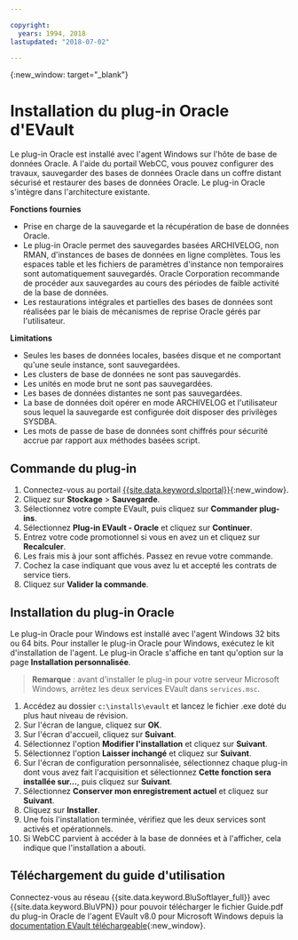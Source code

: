 ```yaml
---

copyright:
  years: 1994, 2018
lastupdated: "2018-07-02"

---
```

{:new_window: target="_blank"}

# Installation du plug-in Oracle d'EVault

Le plug-in Oracle est installé avec l'agent Windows sur l'hôte de base de données Oracle. A l'aide du portail WebCC, vous pouvez configurer des travaux, sauvegarder des bases de données Oracle dans un coffre distant sécurisé et restaurer des bases de données Oracle. Le plug-in Oracle s'intègre dans l'architecture existante.

**Fonctions fournies**

- Prise en charge de la sauvegarde et la récupération de base de données Oracle.
- Le plug-in Oracle permet des sauvegardes basées ARCHIVELOG, non RMAN, d'instances de bases de données en ligne complètes. Tous les espaces table et les fichiers de paramètres d'instance non temporaires sont automatiquement sauvegardés. Oracle Corporation recommande de procéder aux sauvegardes au cours des périodes de faible activité de la base de données.
- Les restaurations intégrales et partielles des bases de données sont réalisées par le biais de mécanismes de reprise Oracle gérés par l'utilisateur.

**Limitations**
- Seules les bases de données locales, basées disque et ne comportant qu'une seule instance, sont sauvegardées.
- Les clusters de base de données ne sont pas sauvegardés.
- Les unités en mode brut ne sont pas sauvegardées.
- Les bases de données distantes ne sont pas sauvegardées.
- La base de données doit opérer en mode ARCHIVELOG et l'utilisateur sous lequel la sauvegarde est configurée doit disposer des privilèges SYSDBA.
- Les mots de passe de base de données sont chiffrés pour sécurité accrue par rapport aux méthodes basées script.

## Commande du plug-in

1. Connectez-vous au portail [{{site.data.keyword.slportal}}](https://control.softlayer.com/){:new_window}.
2. Cliquez sur **Stockage** > **Sauvegarde**.
3. Sélectionnez votre compte EVault, puis cliquez sur **Commander plug-ins**.
4. Sélectionnez **Plug-in EVault - Oracle** et cliquez sur **Continuer**.
5. Entrez votre code promotionnel si vous en avez un et cliquez sur **Recalculer**.
6. Les frais mis à jour sont affichés. Passez en revue votre commande.
7. Cochez la case indiquant que vous avez lu et accepté les contrats de service tiers. 
8. Cliquez sur **Valider la commande**.

## Installation du plug-in Oracle

Le plug-in Oracle pour Windows est installé avec l'agent Windows 32 bits ou 64 bits. Pour installer le plug-in Oracle pour Windows, exécutez le kit d'installation de l'agent. Le plug-in Oracle s'affiche en tant qu'option sur la page **Installation personnalisée**. 

>**Remarque** : avant d'installer le plug-in pour votre serveur Microsoft Windows, arrêtez les deux services EVault dans `services.msc`.  

1. Accédez au dossier `c:\installs\evault` et lancez le fichier .exe doté du plus haut niveau de révision.
2. Sur l'écran de langue, cliquez sur **OK**.
3. Sur l'écran d'accueil, cliquez sur **Suivant**.
4. Sélectionnez l'option **Modifier l'installation** et cliquez sur **Suivant**.
5. Sélectionnez l'option **Laisser inchangé** et cliquez sur **Suivant**.
6. Sur l'écran de configuration personnalisée, sélectionnez chaque plug-in dont vous avez fait l'acquisition et sélectionnez **Cette fonction sera installée sur...**, puis cliquez sur **Suivant**.
7. Sélectionnez **Conserver mon enregistrement actuel** et cliquez sur **Suivant**.
8. Cliquez sur **Installer**.
9. Une fois l'installation terminée, vérifiez que les deux services sont activés et opérationnels.
10. Si WebCC parvient à accéder à la base de données et à l'afficher, cela indique que l'installation a abouti. 

## Téléchargement du guide d'utilisation

Connectez-vous au réseau {{site.data.keyword.BluSoftlayer_full}} avec {{site.data.keyword.BluVPN}} pour pouvoir télécharger le fichier Guide.pdf du plug-in Oracle de l'agent EVault v8.0 pour Microsoft Windows depuis la [documentation EVault téléchargeable](http://downloads.service.softlayer.com/evault/Documentation/){:new_window}.




